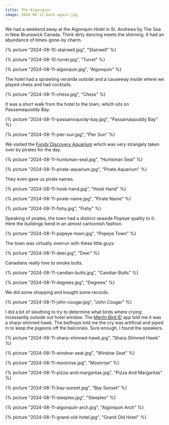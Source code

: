 ```yaml
---
title: The Algonquin
image: 2024-08-11-back-again.jpg
---
```


We had a weekend away at the Algonquin Hotel in St. Andrews by The Sea in New
Brunswick Canada. Think dirty dancing meets the shinning. It had an abundance of
times-gone-by charm.

{% picture "2024-08-10-stairwell.jpg", "Stairwell" %}

{% picture "2024-08-10-turret.jpg", "Turret" %}

{% picture "2024-08-11-algonquin.jpg", "Algonquin" %}

The hotel had a sprawling veranda outside and a causeway inside where we played
chess and had cocktails.

{% picture "2024-08-11-chess.jpg", "Chess" %}

It was a short walk from the hotel to the town, which sits on Passamaquoddy Bay.

{% picture "2024-08-11-passamoquody-bay.jpg", "Passamaquoddy Bay" %}

{% picture "2024-08-11-pier-sun.jpg", "Pier Sun" %}

We visited the
[Fundy Discovery Aquarium](https://www.huntsmanmarine.ca/aquarium) which was
very strangely taken over by pirates for the day.

{% picture "2024-08-11-huntsman-seal.jpg", "Huntsman Seal" %}

{% picture "2024-08-11-pirate-aquarium.jpg", "Pirate Aquarium" %}

They even gave us pirate names.

{% picture "2024-08-11-hook-hand.jpg", "Hook Hand" %}

{% picture "2024-08-11-pirate-name.jpg", "Pirate Name" %}

{% picture "2024-08-11-fishy.jpg", "Fishy" %}

Speaking of pirates, the town had a distinct seaside Popeye quality to it. Here
the buildings bend in an almost cartoonish fashion.

{% picture "2024-08-11-popeye-town.jpg", "Popeye Town" %}

The town was virtually overrun with these little guys.

{% picture "2024-08-11-deer.jpg", "Deer" %}

Canadians really love to smoke butts.

{% picture "2024-08-11-candian-butts.jpg", "Candian Butts" %}

{% picture "2024-08-11-degrees.jpg", "Degrees" %}

We did some shopping and bought some records.

{% picture "2024-08-11-john-cougar.jpg", "John Cougar" %}

I did a bit of sleuthing to try to determine what birds where crying incessantly
outside out hotel window. The
[Merlin Bird ID](https://merlin.allaboutbirds.org/) app told me it was a
sharp-shinned hawk. The bellhops told me the cry was artificial and piped in to
keep the pigeons off the balconies. Sure enough, I found the speakers.

{% picture "2024-08-11-sharp-shinned-hawk.jpg", "Sharp Shinned Hawk" %}

{% picture "2024-08-11-window-seat.jpg", "Window Seat" %}

{% picture "2024-08-11-moonrise.jpg", "Moonrise" %}

{% picture "2024-08-11-pizza-and-margaritas.jpg", "Pizza And Margaritas" %}

{% picture "2024-08-11-bay-sunset.jpg", "Bay Sunset" %}

{% picture "2024-08-11-steeples.jpg", "Steeples" %}

{% picture "2024-08-11-algonquin-arch.jpg", "Algonquin Arch" %}

{% picture "2024-08-11-grand-old-hotel.jpg", "Grand Old Hotel" %}
